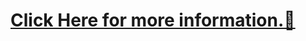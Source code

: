 <h1><a href="https://drive.google.com/file/d/1TeN5XdX26RJ_jBQsHTL1XwsrsHldKgNR/view" >Click Here for more information.🔗<a/></h1>
